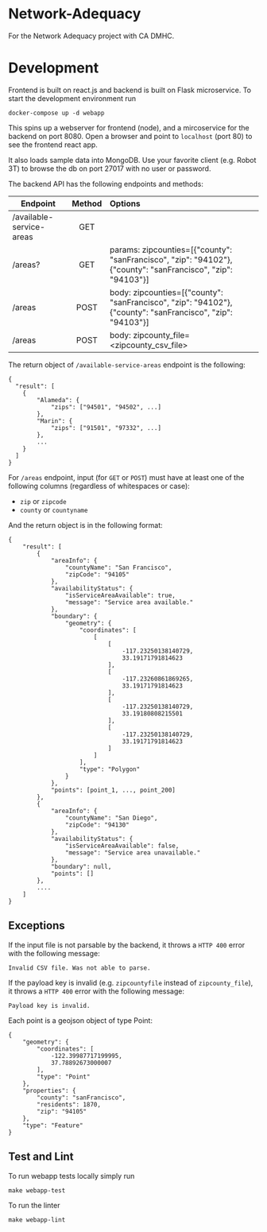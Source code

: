 # Network-Adequacy
For the Network Adequacy project with CA DMHC.


# Development

Frontend is built on react.js and backend is built on Flask microservice. To start the development environment run

    docker-compose up -d webapp

This spins up a webserver for frontend (node), and a mircoservice for the backend on port 8080. Open a browser and point to `localhost` (port 80) to see the frontend react app.

It also loads sample data into MongoDB. Use your favorite client (e.g. Robot 3T) to browse the db on port 27017 with no user or password.

The backend API has the following endpoints and methods:

| Endpoint                  |      Method  |  Options |
|-------------------------- |:------------:|:------|
| /available-service-areas|  GET         |  |
| /areas?    |  GET         | params: zipcounties=[{"county": "sanFrancisco", "zip": "94102"},{"county": "sanFrancisco", "zip": "94103"}] |
| /areas     |  POST            | body: zipcounties=[{"county": "sanFrancisco", "zip": "94102"},{"county": "sanFrancisco", "zip": "94103"}] |
| /areas     |  POST            | body: zipcounty_file=<zipcounty_csv_file> |


The return object of `/available-service-areas` endpoint is the following:

    {
      "result": [
        {
            "Alameda": {
                "zips": ["94501", "94502", ...]
            }, 
            "Marin": {
                "zips": ["91501", "97332", ...]
            }, 
            ...
        }
      ]
    }


For `/areas` endpoint, input (for `GET` or `POST`) must have at least one of the following columns (regardless of whitespaces or case):

- `zip` or `zipcode`
- `county` or `countyname`

And the return object is in the following format:

	{
	    "result": [
	        {
	            "areaInfo": {
                    "countyName": "San Francisco",
                    "zipCode": "94105"
                },
                "availabilityStatus": {
                    "isServiceAreaAvailable": true,
                    "message": "Service area available."
                },
                "boundary": {
                    "geometry": {
                        "coordinates": [
                            [
                                [
                                    -117.23250138140729,
                                    33.19171791814623
                                ],
                                [
                                    -117.23260861869265,
                                    33.19171791814623
                                ],
                                [
                                    -117.23250138140729,
                                    33.19180808215501
                                ],
                                [
                                    -117.23250138140729,
                                    33.19171791814623
                                ]
                            ]
                        ],
                        "type": "Polygon"
                    }
                },
	            "points": [point_1, ..., point_200]
            },
            {
                "areaInfo": {
                    "countyName": "San Diego",
                    "zipCode": "94130"
                },
                "availabilityStatus": {
                    "isServiceAreaAvailable": false,
                    "message": "Service area unavailable."
                },
                "boundary": null,
	            "points": []
	        },
	        ....
	    ]
	}

## Exceptions
If the input file is not parsable by the backend, it throws a `HTTP 400` error with the following message:

    Invalid CSV file. Was not able to parse.

If the payload key is invalid (e.g. `zipcountyfile` instead of `zipcounty_file`), it throws a `HTTP 400` error with the following message:

    Payload key is invalid.

Each point is a geojson object of type Point:

    {
        "geometry": {
            "coordinates": [
                -122.39987717199995,
                37.78892673000007
            ],
            "type": "Point"
        },
        "properties": {
            "county": "sanFrancisco",
            "residents": 1870,
            "zip": "94105"
        },
        "type": "Feature"
    }


## Test and Lint
To run webapp tests locally simply run

    make webapp-test

To run the linter

    make webapp-lint
